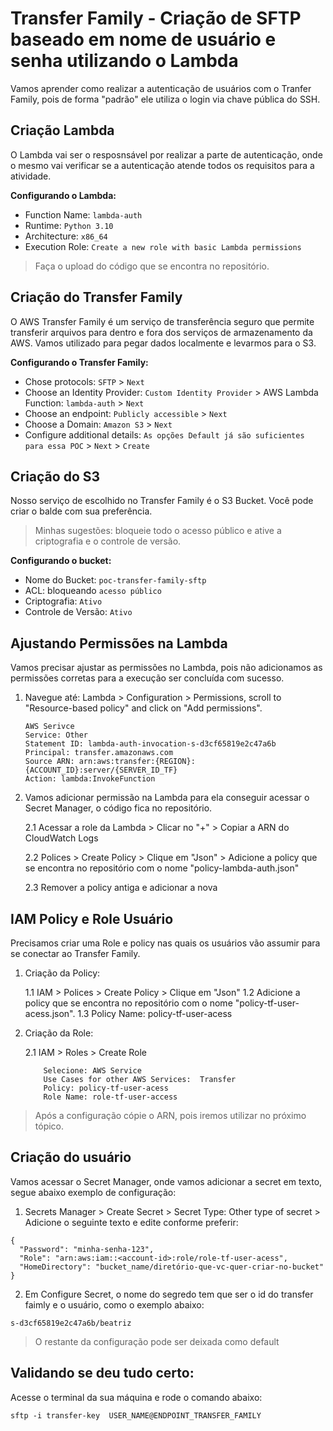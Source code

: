 
# Transfer Family - Criação de SFTP baseado em nome de usuário e senha utilizando o Lambda

Vamos aprender como realizar a autenticação de usuários com o Tranfer Family, pois de forma "padrão" ele utiliza o login via chave pública do SSH. 

## Criação Lambda

O Lambda vai ser o resposnsável por realizar a parte de autenticação, onde o mesmo vai verificar se a autenticação atende todos os requisitos para a atividade.

**Configurando o Lambda:**
 * Function Name: ``lambda-auth``
 * Runtime: ``Python 3.10``
 * Architecture: ``x86_64``
 * Execution Role: ``Create a new role with basic Lambda permissions``

> Faça o upload do código que se encontra no repositório.

##  Criação do Transfer Family

O AWS Transfer Family é um serviço de transferência seguro que permite transferir arquivos para dentro e fora dos serviços de armazenamento da AWS. Vamos utilizado para pegar dados localmente e levarmos para o S3. 

**Configurando o Transfer Family:**
 * Chose protocols: ``SFTP`` > ``Next``
 * Choose an Identity Provider: ``Custom Identity Provider`` > AWS Lambda Function: ``lambda-auth`` > ``Next`` 
 * Choose an endpoint: ``Publicly accessible`` > ``Next``
 * Choose a Domain: ``Amazon S3`` > ``Next``
 * Configure additional details: ``As opções Default já são suficientes para essa POC`` > ``Next`` > ``Create``

 ## Criação do S3

Nosso serviço de escolhido no Transfer Family é o S3 Bucket. Você pode criar o balde com sua preferência. 

> Minhas sugestões: bloqueie todo o acesso público e ative a criptografia e o controle de versão.

**Configurando o bucket:**
 * Nome do Bucket: ``poc-transfer-family-sftp``
 * ACL: bloqueando ``acesso público``
 * Criptografia: ``Ativo``
 * Controle de Versão: ``Ativo``

## Ajustando Permissões na Lambda

Vamos precisar ajustar as permissões no Lambda, pois não adicionamos as permissões corretas para a execução ser concluída com sucesso. 

1. Navegue até: 
    Lambda > Configuration > Permissions, scroll to "Resource-based policy" and click on "Add permissions". 
    
    ```
    AWS Serivce
    Service: Other
    Statement ID: lambda-auth-invocation-s-d3cf65819e2c47a6b
    Principal: transfer.amazonaws.com
    Source ARN: arn:aws:transfer:{REGION}:{ACCOUNT_ID}:server/{SERVER_ID_TF}
    Action: lambda:InvokeFunction
    ```
2. Vamos adicionar permissão na Lambda para ela conseguir acessar o Secret Manager, o código fica no repositório. 

    2.1 Acessar a role da Lambda > Clicar no "+" > Copiar a ARN do CloudWatch Logs

    2.2 Polices > Create Policy > Clique em "Json" > Adicione a policy que se encontra no repositório com o nome "policy-lambda-auth.json"

    2.3 Remover a policy antiga e adicionar a nova

## IAM Policy e Role Usuário

Precisamos criar uma Role e policy nas quais os usuários vão assumir para se conectar ao Transfer Family. 

1. Criação da Policy:

    1.1 IAM > Polices > Create Policy > Clique em "Json" 
    1.2 Adicione a policy que se encontra no repositório com o nome "policy-tf-user-acess.json".
    1.3 Policy Name: policy-tf-user-acess


2. Criação da Role:

    2.1 IAM > Roles > Create Role
    ```
        Selecione: AWS Service
        Use Cases for other AWS Services:  Transfer
        Policy: policy-tf-user-acess
        Role Name: role-tf-user-access
    ```

> Após a configuração cópie o ARN, pois iremos utilizar no próximo tópico.


## Criação do usuário 

Vamos acessar o Secret Manager, onde vamos adicionar a secret em texto, segue abaixo exemplo de configuração:

1. Secrets Manager > Create Secret > Secret Type: Other type of secret > Adicione o seguinte texto e edite conforme preferir:
```
{
  "Password": "minha-senha-123",
  "Role": "arn:aws:iam::<account-id>:role/role-tf-user-acess",
  "HomeDirectory": "bucket_name/diretório-que-vc-quer-criar-no-bucket"
}
```
2. Em Configure Secret, o nome do segredo tem que ser o id do transfer faimly e o usuário, como o exemplo abaixo:

```
s-d3cf65819e2c47a6b/beatriz
```

> O restante da configuração pode ser deixada como default



## Validando se deu tudo certo:

Acesse o terminal da sua máquina e rode o comando abaixo:

```
sftp -i transfer-key  USER_NAME@ENDPOINT_TRANSFER_FAMILY
```